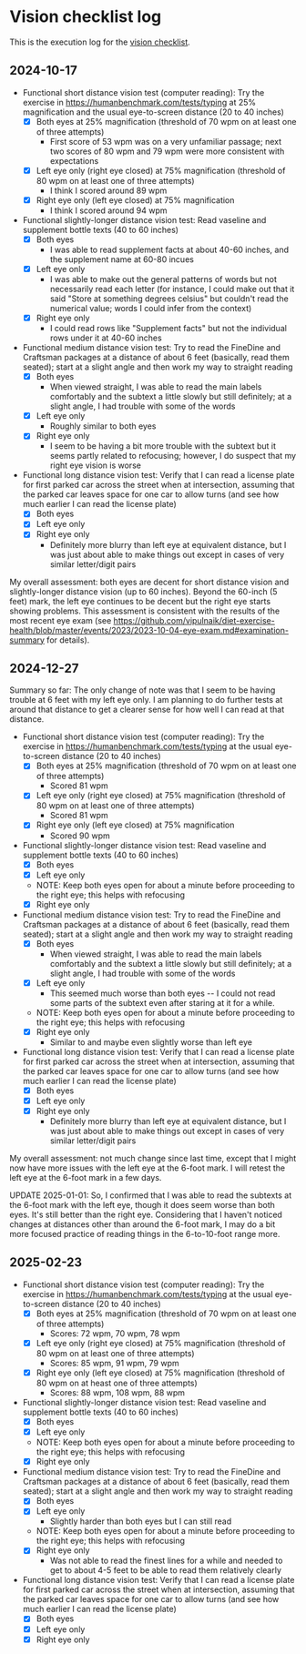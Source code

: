 # Vision checklist log

This is the execution log for the [vision
checklist](../checklists/vision-checklist.md).

## 2024-10-17

- Functional short distance vision test (computer reading): Try the exercise in https://humanbenchmark.com/tests/typing at 25% magnification and the usual eye-to-screen distance (20 to 40 inches)
  - [x] Both eyes at 25% magnification (threshold of 70 wpm on at least one of three attempts)
    - First score of 53 wpm was on a very unfamiliar passage; next two scores of 80 wpm and 79 wpm were more consistent with expectations
  - [x] Left eye only (right eye closed) at 75% magnification (threshold of 80 wpm on at least one of three attempts)
    - I think I scored around 89 wpm
  - [x] Right eye only (left eye closed) at 75% magnification
    - I think I scored around 94 wpm
- Functional slightly-longer distance vision test: Read vaseline and supplement bottle texts (40 to 60 inches)
  - [x] Both eyes
    - I was able to read supplement facts at about 40-60 inches, and the supplement name at 60-80 incues
  - [x] Left eye only
    - I was able to make out the general patterns of words but not necessarily read each letter (for instance, I could make out that it said "Store at something degrees celsius" but couldn't read the numerical value; words I could infer from the context)
  - [x] Right eye only
    - I could read rows like "Supplement facts" but not the individual rows under it at 40-60 inches
- Functional medium distance vision test: Try to read the FineDine and Craftsman packages at a distance of about 6 feet (basically, read them seated); start at a slight angle and then work my way to straight reading
  - [x] Both eyes
    - When viewed straight, I was able to read the main labels comfortably and the subtext a little slowly but still definitely; at a slight angle, I had trouble with some of the words
  - [x] Left eye only
    - Roughly similar to both eyes
  - [x] Right eye only
    - I seem to be having a bit more trouble with the subtext but it seems partly related to refocusing; however, I do suspect that my right eye vision is worse
- Functional long distance vision test: Verify that I can read a license plate for first parked car across the street when at intersection, assuming that the parked car leaves space for one car to allow turns (and see how much earlier I can read the license plate)
  - [x] Both eyes
  - [x] Left eye only
  - [x] Right eye only
    - Definitely more blurry than left eye at equivalent distance, but I was just about able to make things out except in cases of very similar letter/digit pairs

My overall assessment: both eyes are decent for short distance vision
and slightly-longer distance vision (up to 60 inches). Beyond the
60-inch (5 feet) mark, the left eye continues to be decent but the
right eye starts showing problems. This assessment is consistent with
the results of the most recent eye exam (see
https://github.com/vipulnaik/diet-exercise-health/blob/master/events/2023/2023-10-04-eye-exam.md#examination-summary
for details).

## 2024-12-27

Summary so far: The only change of note was that I seem to be having
trouble at 6 feet with my left eye only. I am planning to do further
tests at around that distance to get a clearer sense for how well I
can read at that distance.

- Functional short distance vision test (computer reading): Try the exercise in https://humanbenchmark.com/tests/typing at the usual eye-to-screen distance (20 to 40 inches)
  - [x] Both eyes at 25% magnification (threshold of 70 wpm on at least one of three attempts)
    - Scored 81 wpm
  - [x] Left eye only (right eye closed) at 75% magnification (threshold of 80 wpm on at least one of three attempts)
    - Scored 81 wpm
  - [x] Right eye only (left eye closed) at 75% magnification
    - Scored 90 wpm
- Functional slightly-longer distance vision test: Read vaseline and supplement bottle texts (40 to 60 inches)
  - [x] Both eyes
  - [x] Left eye only
  - NOTE: Keep both eyes open for about a minute before proceeding to the right eye; this helps with refocusing
  - [x] Right eye only
- Functional medium distance vision test: Try to read the FineDine and Craftsman packages at a distance of about 6 feet (basically, read them seated); start at a slight angle and then work my way to straight reading
  - [x] Both eyes
    - When viewed straight, I was able to read the main labels comfortably and the subtext a little slowly but still definitely; at a slight angle, I had trouble with some of the words
  - [x] Left eye only
    - This seemed much worse than both eyes -- I could not read some parts of the subtext even after staring at it for a while.
  - NOTE: Keep both eyes open for about a minute before proceeding to the right eye; this helps with refocusing
  - [x] Right eye only
    - Similar to and maybe even slightly worse than left eye
- Functional long distance vision test: Verify that I can read a license plate for first parked car across the street when at intersection, assuming that the parked car leaves space for one car to allow turns (and see how much earlier I can read the license plate)
  - [x] Both eyes
  - [x] Left eye only
  - [x] Right eye only
    - Definitely more blurry than left eye at equivalent distance, but I was just about able to make things out except in cases of very similar letter/digit pairs

My overall assessment: not much change since last time, except that I
might now have more issues with the left eye at the 6-foot mark. I
will retest the left eye at the 6-foot mark in a few days.

UPDATE 2025-01-01: So, I confirmed that I was able to read the
subtexts at the 6-foot mark with the left eye, though it does seem
worse than both eyes. It's still better than the right
eye. Considering that I haven't noticed changes at distances other
than around the 6-foot mark, I may do a bit more focused practice of
reading things in the 6-to-10-foot range more.

## 2025-02-23

- Functional short distance vision test (computer reading): Try the exercise in https://humanbenchmark.com/tests/typing at the usual eye-to-screen distance (20 to 40 inches)
  - [x] Both eyes at 25% magnification (threshold of 70 wpm on at least one of three attempts)
    - Scores: 72 wpm, 70 wpm, 78 wpm
  - [x] Left eye only (right eye closed) at 75% magnification (threshold of 80 wpm on at least one of three attempts)
    - Scores: 85 wpm, 91 wpm, 79 wpm
  - [x] Right eye only (left eye closed) at 75% magnification (threshold of 80 wpm on at heast one of three attempts)
    - Scores: 88 wpm, 108 wpm, 88 wpm
- Functional slightly-longer distance vision test: Read vaseline and supplement bottle texts (40 to 60 inches)
  - [x] Both eyes
  - [x] Left eye only
  - NOTE: Keep both eyes open for about a minute before proceeding to the right eye; this helps with refocusing
  - [x] Right eye only
- Functional medium distance vision test: Try to read the FineDine and Craftsman packages at a distance of about 6 feet (basically, read them seated); start at a slight angle and then work my way to straight reading
  - [x] Both eyes
  - [x] Left eye only
    - Slightly harder than both eyes but I can still read
  - NOTE: Keep both eyes open for about a minute before proceeding to the right eye; this helps with refocusing
  - [x] Right eye only
    - Was not able to read the finest lines for a while and needed to get to about 4-5 feet to be able to read them relatively clearly
- Functional long distance vision test: Verify that I can read a license plate for first parked car across the street when at intersection, assuming that the parked car leaves space for one car to allow turns (and see how much earlier I can read the license plate)
  - [x] Both eyes
  - [x] Left eye only
  - [x] Right eye only
